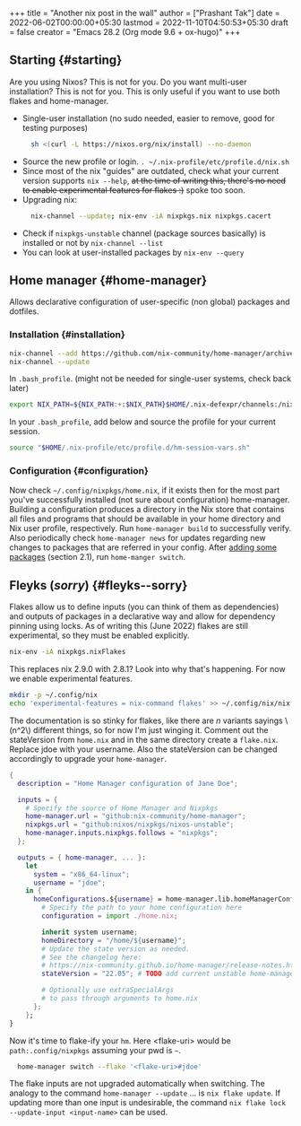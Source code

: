 +++
title = "Another nix post in the wall"
author = ["Prashant Tak"]
date = 2022-06-02T00:00:00+05:30
lastmod = 2022-11-10T04:50:53+05:30
draft = false
creator = "Emacs 28.2 (Org mode 9.6 + ox-hugo)"
+++

## Starting {#starting}

Are you using Nixos? This is not for you.
Do you want multi-user installation? This is not for you.
This is only useful if you want to use both flakes and home-manager.

-   Single-user installation (no sudo needed, easier to remove, good for testing purposes)
    ```sh
      sh <(curl -L https://nixos.org/nix/install) --no-daemon
    ```
-   Source the new profile or login.
    `. ~/.nix-profile/etc/profile.d/nix.sh`
-   Since most of the nix "guides" are outdated, check what your current version supports `nix --help`, ~~at the time of writing this, there's no need to enable experimental features for flakes :)~~ spoke too soon.
-   Upgrading nix:
    ```sh
      nix-channel --update; nix-env -iA nixpkgs.nix nixpkgs.cacert
    ```
-   Check if `nixpkgs-unstable` channel (package sources basically) is installed or not by `nix-channel --list`
-   You can look at user-installed packages by `nix-env --query`


## Home manager {#home-manager}

Allows declarative configuration of user-specific (non global) packages and dotfiles.


### Installation {#installation}

```sh
nix-channel --add https://github.com/nix-community/home-manager/archive/master.tar.gz home-manager
nix-channel --update
```

In `.bash_profile`. (might not be needed for single-user systems, check back later)

```sh
export NIX_PATH=${NIX_PATH:+:$NIX_PATH}$HOME/.nix-defexpr/channels:/nix/var/nix/profiles/per-user/root/channels
```

In your `.bash_profile`, add below and source the profile for your current session.

```sh
source "$HOME/.nix-profile/etc/profile.d/hm-session-vars.sh"
```


### Configuration {#configuration}

Now check `~/.config/nixpkgs/home.nix`, if it exists then for the most part you've successfully installed (not sure about configuration) home-manager. Building a configuration produces a directory in the Nix store that contains all files and programs that should be available in your home directory and Nix user profile, respectively. Run `home-manager build` to successfully verify. Also periodically check `home-manager news` for updates regarding new changes to packages that are referred in your config. After [adding some packages](https://nix-community.github.io/home-manager/index.html#sec-install-standalone) (section 2.1), run `home-manger switch`.


## Fleyks (_sorry_) {#fleyks--sorry}

Flakes allow us to define inputs (you can think of them as dependencies) and outputs of packages in a declarative way and allow for dependency pinning using locks. As of writing this (June 2022) flakes are still experimental, so they must be enabled explicitly.

```sh
nix-env -iA nixpkgs.nixFlakes
```

This replaces nix 2.9.0 with 2.8.1? Look into why that's happening. For now we enable experimental features.

```sh
mkdir -p ~/.config/nix
echo 'experimental-features = nix-command flakes' >> ~/.config/nix/nix.conf
```

The documentation is so stinky for flakes, like there are _n_ variants sayings \\(n^2\\) different things, so for now I'm just winging it. Comment out the stateVersion from `home.nix` and in the same directory create a `flake.nix`. Replace jdoe with your username. Also the stateVersion can be changed accordingly to upgrade your `home-manager`.

```nix
{
  description = "Home Manager configuration of Jane Doe";

  inputs = {
    # Specify the source of Home Manager and Nixpkgs
    home-manager.url = "github:nix-community/home-manager";
    nixpkgs.url = "github:nixos/nixpkgs/nixos-unstable";
    home-manager.inputs.nixpkgs.follows = "nixpkgs";
  };

  outputs = { home-manager, ... }:
    let
      system = "x86_64-linux";
      username = "jdoe";
    in {
      homeConfigurations.${username} = home-manager.lib.homeManagerConfiguration {
        # Specify the path to your home configuration here
        configuration = import ./home.nix;

        inherit system username;
        homeDirectory = "/home/${username}";
        # Update the state version as needed.
        # See the changelog here:
        # https://nix-community.github.io/home-manager/release-notes.html#sec-release-21.05
        stateVersion = "22.05"; # TODO add current unstable home-manager version

        # Optionally use extraSpecialArgs
        # to pass through arguments to home.nix
      };
    };
}
```

Now it's time to flake-ify your `hm`. Here &lt;flake-uri&gt; would be `path:.config/nixpkgs` assuming your pwd is `~`.

```sh
  home-manager switch --flake '<flake-uri>#jdoe'
```

The flake inputs are not upgraded automatically when switching. The analogy to the command `home-manager --update` ... is `nix flake update`. If updating more than one input is undesirable, the command `nix flake lock --update-input <input-name>` can be used.
